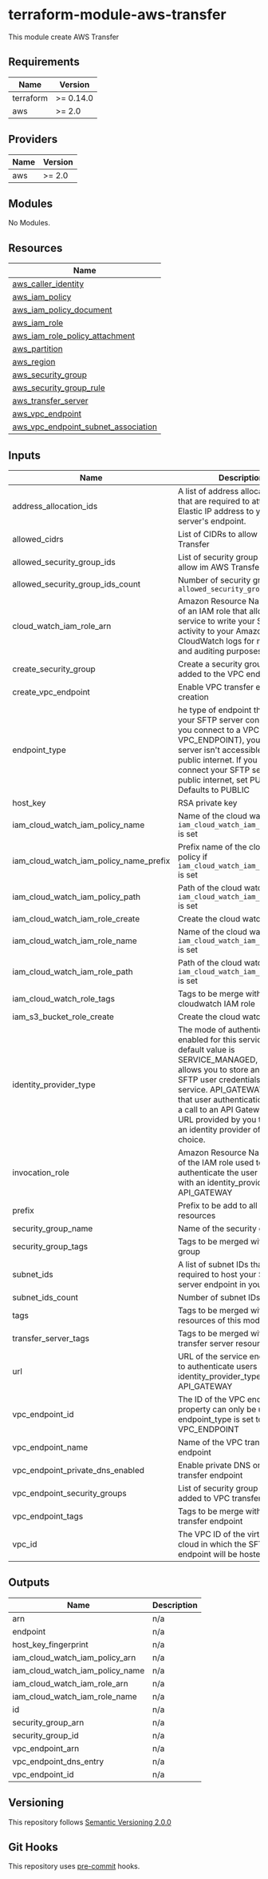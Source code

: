 # terraform-module-aws-transfer

This module create AWS Transfer

<!-- BEGINNING OF PRE-COMMIT-TERRAFORM DOCS HOOK -->
## Requirements

| Name | Version |
|------|---------|
| terraform | >= 0.14.0 |
| aws | >= 2.0 |

## Providers

| Name | Version |
|------|---------|
| aws | >= 2.0 |

## Modules

No Modules.

## Resources

| Name |
|------|
| [aws_caller_identity](https://registry.terraform.io/providers/hashicorp/aws/latest/docs/data-sources/caller_identity) |
| [aws_iam_policy](https://registry.terraform.io/providers/hashicorp/aws/latest/docs/resources/iam_policy) |
| [aws_iam_policy_document](https://registry.terraform.io/providers/hashicorp/aws/latest/docs/data-sources/iam_policy_document) |
| [aws_iam_role](https://registry.terraform.io/providers/hashicorp/aws/latest/docs/resources/iam_role) |
| [aws_iam_role_policy_attachment](https://registry.terraform.io/providers/hashicorp/aws/latest/docs/resources/iam_role_policy_attachment) |
| [aws_partition](https://registry.terraform.io/providers/hashicorp/aws/latest/docs/data-sources/partition) |
| [aws_region](https://registry.terraform.io/providers/hashicorp/aws/latest/docs/data-sources/region) |
| [aws_security_group](https://registry.terraform.io/providers/hashicorp/aws/latest/docs/resources/security_group) |
| [aws_security_group_rule](https://registry.terraform.io/providers/hashicorp/aws/latest/docs/resources/security_group_rule) |
| [aws_transfer_server](https://registry.terraform.io/providers/hashicorp/aws/latest/docs/resources/transfer_server) |
| [aws_vpc_endpoint](https://registry.terraform.io/providers/hashicorp/aws/latest/docs/resources/vpc_endpoint) |
| [aws_vpc_endpoint_subnet_association](https://registry.terraform.io/providers/hashicorp/aws/latest/docs/resources/vpc_endpoint_subnet_association) |

## Inputs

| Name | Description | Type | Default | Required |
|------|-------------|------|---------|:--------:|
| address\_allocation\_ids | A list of address allocation IDs that are required to attach an Elastic IP address to your SFTP server's endpoint. | `list(string)` | `[]` | no |
| allowed\_cidrs | List of CIDRs to allow in AWS Transfer | `list(string)` | `[]` | no |
| allowed\_security\_group\_ids | List of security group ID to be allow im AWS Transfer | `list(string)` | `[]` | no |
| allowed\_security\_group\_ids\_count | Number of security group in `allowed_security_group_ids` | `number` | `0` | no |
| cloud\_watch\_iam\_role\_arn | Amazon Resource Name (ARN) of an IAM role that allows the service to write your SFTP users’ activity to your Amazon CloudWatch logs for monitoring and auditing purposes | `string` | `null` | no |
| create\_security\_group | Create a security group to be added to the VPC endpoint | `bool` | `false` | no |
| create\_vpc\_endpoint | Enable VPC transfer enpoint creation | `bool` | `false` | no |
| endpoint\_type | he type of endpoint that you want your SFTP server connect to. If you connect to a VPC (or VPC\_ENDPOINT), your SFTP server isn't accessible over the public internet. If you want to connect your SFTP server via public internet, set PUBLIC. Defaults to PUBLIC | `string` | `"PUBLIC"` | no |
| host\_key | RSA private key | `string` | `null` | no |
| iam\_cloud\_watch\_iam\_policy\_name | Name of the cloud watch policy if `iam_cloud_watch_iam_role_create` is set | `string` | `""` | no |
| iam\_cloud\_watch\_iam\_policy\_name\_prefix | Prefix name of the cloud watch policy if `iam_cloud_watch_iam_role_create` is set | `string` | `""` | no |
| iam\_cloud\_watch\_iam\_policy\_path | Path of the cloud watch policy if `iam_cloud_watch_iam_role_create` is set | `string` | `"/"` | no |
| iam\_cloud\_watch\_iam\_role\_create | Create the cloud watch IAM role. | `bool` | `false` | no |
| iam\_cloud\_watch\_iam\_role\_name | Name of the cloud watch role if `iam_cloud_watch_iam_role_create` is set | `string` | `""` | no |
| iam\_cloud\_watch\_iam\_role\_path | Path of the cloud watch role if `iam_cloud_watch_iam_role_create` is set | `string` | `"/"` | no |
| iam\_cloud\_watch\_role\_tags | Tags to be merge with cloudwatch IAM role | `map` | `{}` | no |
| iam\_s3\_bucket\_role\_create | Create the cloud watch IAM role. | `bool` | `false` | no |
| identity\_provider\_type | The mode of authentication enabled for this service. The default value is SERVICE\_MANAGED, which allows you to store and access SFTP user credentials within the service. API\_GATEWAY indicates that user authentication requires a call to an API Gateway endpoint URL provided by you to integrate an identity provider of your choice. | `string` | `"SERVICE_MANAGED"` | no |
| invocation\_role | Amazon Resource Name (ARN) of the IAM role used to authenticate the user account with an identity\_provider\_type of API\_GATEWAY | `string` | `null` | no |
| prefix | Prefix to be add to all unique resources | `string` | `""` | no |
| security\_group\_name | Name of the security group | `string` | `null` | no |
| security\_group\_tags | Tags to be merged with security group | `map(string)` | `{}` | no |
| subnet\_ids | A list of subnet IDs that are required to host your SFTP server endpoint in your VPC. | `list(string)` | `[]` | no |
| subnet\_ids\_count | Number of subnet IDs | `number` | `0` | no |
| tags | Tags to be merged with all resources of this module | `map` | `{}` | no |
| transfer\_server\_tags | Tags to be merged with the transfer server resource | `map` | `{}` | no |
| url | URL of the service endpoint used to authenticate users with an identity\_provider\_type of API\_GATEWAY | `string` | `null` | no |
| vpc\_endpoint\_id | The ID of the VPC endpoint. This property can only be used when endpoint\_type is set to VPC\_ENDPOINT | `string` | `null` | no |
| vpc\_endpoint\_name | Name of the VPC transfer endpoint | `string` | `null` | no |
| vpc\_endpoint\_private\_dns\_enabled | Enable private DNS on VPC transfer endpoint | `bool` | `false` | no |
| vpc\_endpoint\_security\_groups | List of security group IDs to be added to VPC transfer endpoint | `list(string)` | `[]` | no |
| vpc\_endpoint\_tags | Tags to be merge with VPC transfer endpoint | `map(string)` | `{}` | no |
| vpc\_id | The VPC ID of the virtual private cloud in which the SFTP server's endpoint will be hosted. | `string` | `null` | no |

## Outputs

| Name | Description |
|------|-------------|
| arn | n/a |
| endpoint | n/a |
| host\_key\_fingerprint | n/a |
| iam\_cloud\_watch\_iam\_policy\_arn | n/a |
| iam\_cloud\_watch\_iam\_policy\_name | n/a |
| iam\_cloud\_watch\_iam\_role\_arn | n/a |
| iam\_cloud\_watch\_iam\_role\_name | n/a |
| id | n/a |
| security\_group\_arn | n/a |
| security\_group\_id | n/a |
| vpc\_endpoint\_arn | n/a |
| vpc\_endpoint\_dns\_entry | n/a |
| vpc\_endpoint\_id | n/a |
<!-- END OF PRE-COMMIT-TERRAFORM DOCS HOOK -->

## Versioning
This repository follows [Semantic Versioning 2.0.0](https://semver.org/)

## Git Hooks
This repository uses [pre-commit](https://pre-commit.com/) hooks.
